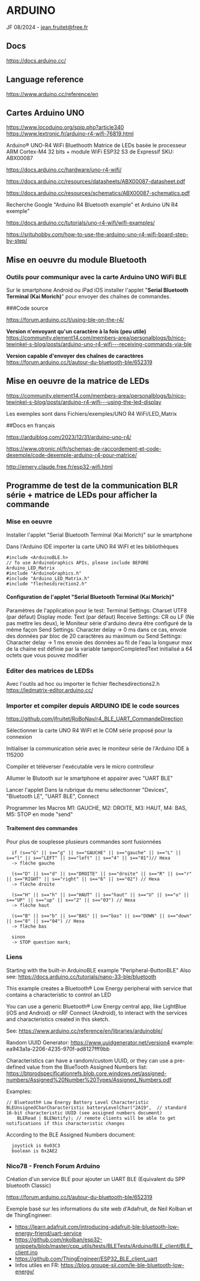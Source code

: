 # ARDUINO

JF 08/2024 - jean.fruitet@free.fr

## Docs 
https://docs.arduino.cc/

## Language reference
https://www.arduino.cc/reference/en


## Cartes Arduino UNO 
https://www.locoduino.org/spip.php?article340
https://www.lextronic.fr/arduino-r4-wifi-76819.html

Arduino® UNO-R4 WiFi Bluethooth Matrice de LEDs basée le processeur ARM Cortex-M4 32 bits + module WiFi ESP32 S3 de Expressif
SKU: ABX00087

https://docs.arduino.cc/hardware/uno-r4-wifi/

https://docs.arduino.cc/resources/datasheets/ABX00087-datasheet.pdf

https://docs.arduino.cc/resources/schematics/ABX00087-schematics.pdf

Recherche Google "Arduino R4 Bluetooth example" et Arduino UN R4 exemple"

https://docs.arduino.cc/tutorials/uno-r4-wifi/wifi-examples/


https://srituhobby.com/how-to-use-the-arduino-uno-r4-wifi-board-step-by-step/

## Mise en oeuvre du module Bluetooth

### Outils pour communiqur avec la carte Arduino UNO WiFi BLE

Sur le smartphone Android ou iPad iOS installer l'applet "**Serial Bluetooth Terminal (Kai Morich)**" pour envoyer des chaînes de commandes.

###Code source

https://forum.arduino.cc/t/using-ble-on-the-r4/

**Version n'envoyant qu'un caractère à la fois (peu utile)**
https://community.element14.com/members-area/personalblogs/b/nico-tewinkel-s-blog/posts/arduino-uno-r4-wifi---receiving-commands-via-ble

**Version capable d'envoyer des chaînes de caractères**
https://forum.arduino.cc/t/autour-du-bluetooth-ble/652319


## Mise en oeuvre de la matrice de LEDs
https://community.element14.com/members-area/personalblogs/b/nico-tewinkel-s-blog/posts/arduino-r4-wifi---using-the-led-display

Les exemples sont dans Fichiers/exemples/UNO R4 WiFi/LED_Matrix

##Docs en français
 
https://arduiblog.com/2023/12/31/arduino-uno-r4/

https://www.otronic.nl/fr/schemas-de-raccordement-et-code-dexemple/code-dexemple-arduino-r4-pour-matrice/

http://emery.claude.free.fr/esp32-wifi.html

## Programme de test de la communication BLR série + matrice de LEDs pour afficher la commande


### Mise en oeuvre

Installer l'applet "Serial Bluetooth Terminal (Kai Morich)" sur le  smartphone

Dans l'Arduino IDE importer la carte UNO R4 WiFI et les bibliothèques 

```
#include <ArduinoBLE.h>
// To use ArduinoGraphics APIs, please include BEFORE Arduino_LED_Matrix
#include "ArduinoGraphics.h"
#include "Arduino_LED_Matrix.h"
#include "flechesdirection2.h"
```


#### Configuration de l'applet "Serial Bluetooth Terminal (Kai Morich)"

Paramètres de l'application pour le test:
  Terminal Settings: Charset UTF8 (par défaut)
  Display mode: Text (par défaut)
  Receive Settings: CR ou LF (Ne pas mettre les deux), le Moniteur série d'arduino devra être configuré de la même façon
  Send Settings: Character delay -> 0 ms dans ce cas, envoie des données par bloc de 20 caractères au maximum
  ou Send Settings: Character delay -> 1 ms envoie des données au fil de l'eau
  la longueur max de la chaine est définie par la variable tamponCompletedText initialisé a 64 octets que vous pouvez modifier


### Editer des matrices de LEDSs 

Avec l'outils ad hoc ou importer le fichier flechesdirections2.h
https://ledmatrix-editor.arduino.cc/

### Importer et compiler depuis ARDUINO IDE le code sources
https://github.com/jfruitet/RoBoNav/r4_BLE_UART_CommandeDirection

Sélectionner la carte UNO R4 WiFI et le COM série proposé pour la connexion

Initialiser la communication série avec le moniteur série de l'Arduino IDE à 115200 

Compiler et téléverser l'exécutable vers le micro controlleur

Allumer le Blutooth sur le smartphone et appairer avec "UART BLE"

Lancer l'applet
Dans la rubrique du menu sélectionner "Devices", "Bluetooth LE", "UART BLE", Connect

Programmer les Macros M1: GAUCHE, M2: DROITE, M3: HAUT, M4: BAS, M5: STOP en mode "send"

#### Traitement des commandes 

Pour plus de souplesse plusieurs commandes sont fusionnées

```
  if (s=="G" || s=="g" || s=="GAUCHE" || s=="gauche" || s=="L" || s=="l" || s=="LEFT" || s=="left" || s=="4" || s=="01")// Hexa
  -> flèche gauche
  
  (s=="D" || s=="d" || s=="DROITE" || s=="droite" || s=="R" || s=="r" || s=="RIGHT" || s=="right" || s=="6" || s=="02") // Hexa   
  -> flèche droite
  
  (s=="H" || s=="h" || s=="HAUT" || s=="haut" || s=="U" || s=="u" || s=="UP" || s=="up" || s=="2" || s=="03") // Hexa   
  -> flèche haut
  
  (s=="B" || s=="b" || s=="BAS" || s=="bas" || s=="DOWN" || s=="down" || s=="8" || s=="04") // Hexa   
  -> flèche bas
    
  sinon
  -> STOP question mark;
```

### Liens
Starting with the built-in ArduinoBLE example "Peripheral-ButtonBLE"
Also see:
https://docs.arduino.cc/tutorials/nano-33-ble/bluetooth

This example creates a Bluetooth® Low Energy peripheral with service that contains a characteristic to control an LED

You can use a generic Bluetooth® Low Energy central app, like LightBlue (iOS and Android) or nRF Connect (Android), to interact with the services and characteristics created in this sketch.

See: https://www.arduino.cc/reference/en/libraries/arduinoble/

Random UUID Generator: https://www.uuidgenerator.net/version4
example: ea943a1a-2206-4235-970f-ad8127fff9bb

Characteristics can have a random/custom UUID, or they can use a pre-defined value from the BlueTooth Assigned Numbers list:
https://btprodspecificationrefs.blob.core.windows.net/assigned-numbers/Assigned%20Number%20Types/Assigned_Numbers.pdf

Examples:

```
// Bluetooth® Low Energy Battery Level Characteristic
BLEUnsignedCharCharacteristic batteryLevelChar("2A19",  // standard 16-bit characteristic UUID (see assigned numbers document)
    BLERead | BLENotify); // remote clients will be able to get notifications if this characteristic changes
```

According to the BLE Assigned Numbers document:
```
  joystick is 0x03C3
  boolean is 0x2AE2
```

### Nico78 - French Forum Arduino
  
Création d'un service BLE pour ajouter un UART BLE (Equivalent du SPP bluetooth Classic)

https://forum.arduino.cc/t/autour-du-bluetooth-ble/652319

Exemple basé sur les informations du site web d'Adafruit, de Neil Kolban et de ThingEngineer:
*  https://learn.adafruit.com/introducing-adafruit-ble-bluetooth-low-energy-friend/uart-service
*  https://github.com/nkolban/esp32-snippets/blob/master/cpp_utils/tests/BLETests/Arduino/BLE_client/BLE_client.ino
*  https://github.com/ThingEngineer/ESP32_BLE_client_uart
*   Infos utiles en FR: https://blog.groupe-sii.com/le-ble-bluetooth-low-energy/
 


